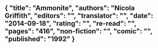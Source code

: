 {
 "title": "Ammonite",
 "authors": "Nicola Griffith",
 "editors": "",
 "translator": "",
 "date": "2014-09-18",
 "rating": "",
 "re-read": "",
 "pages": "416",
 "non-fiction": "",
 "comic": "",
 "published": "1992"
}
---


